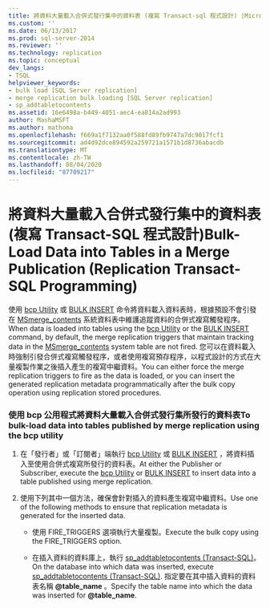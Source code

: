 ```yaml
---
title: 將資料大量載入合併式發行集中的資料表 (複寫 Transact-sql 程式設計) |Microsoft Docs
ms.custom: ''
ms.date: 06/13/2017
ms.prod: sql-server-2014
ms.reviewer: ''
ms.technology: replication
ms.topic: conceptual
dev_langs:
- TSQL
helpviewer_keywords:
- bulk load [SQL Server replication]
- merge replication bulk loading [SQL Server replication]
- sp_addtabletocontents
ms.assetid: 16e6498a-b449-4051-aec4-ea814a2ad993
author: MashaMSFT
ms.author: mathoma
ms.openlocfilehash: f669a1f7132aa0f588fd89fb9747a7dc9017fcf1
ms.sourcegitcommit: ad4d92dce894592a259721a1571b1d8736abacdb
ms.translationtype: MT
ms.contentlocale: zh-TW
ms.lasthandoff: 08/04/2020
ms.locfileid: "87709217"
---
```

# <a name="bulk-load-data-into-tables-in-a-merge-publication-replication-transact-sql-programming"></a><span data-ttu-id="696b3-102">將資料大量載入合併式發行集中的資料表 (複寫 Transact-SQL 程式設計)</span><span class="sxs-lookup"><span data-stu-id="696b3-102">Bulk-Load Data into Tables in a Merge Publication (Replication Transact-SQL Programming)</span></span>
  <span data-ttu-id="696b3-103">使用 [bcp Utility](../../tools/bcp-utility.md) 或 [BULK INSERT](/sql/t-sql/statements/bulk-insert-transact-sql) 命令將資料載入資料表時，根據預設不會引發在 [MSmerge_contents](/sql/relational-databases/system-tables/msmerge-contents-transact-sql) 系統資料表中維護追蹤資料的合併式複寫觸發程序。</span><span class="sxs-lookup"><span data-stu-id="696b3-103">When data is loaded into tables using the [bcp Utility](../../tools/bcp-utility.md) or the [BULK INSERT](/sql/t-sql/statements/bulk-insert-transact-sql) command, by default, the merge replication triggers that maintain tracking data in the [MSmerge_contents](/sql/relational-databases/system-tables/msmerge-contents-transact-sql) system table are not fired.</span></span> <span data-ttu-id="696b3-104">您可以在資料載入時強制引發合併式複寫觸發程序，或者使用複寫預存程序，以程式設計的方式在大量複製作業之後插入產生的複寫中繼資料。</span><span class="sxs-lookup"><span data-stu-id="696b3-104">You can either force the merge replication triggers to fire as the data is loaded, or you can insert the generated replication metadata programmatically after the bulk copy operation using replication stored procedures.</span></span>  
  
### <a name="to-bulk-load-data-into-tables-published-by-merge-replication-using-the-bcp-utility"></a><span data-ttu-id="696b3-105">使用 bcp 公用程式將資料大量載入合併式發行集所發行的資料表</span><span class="sxs-lookup"><span data-stu-id="696b3-105">To bulk-load data into tables published by merge replication using the bcp utility</span></span>  
  
1.  <span data-ttu-id="696b3-106">在「發行者」或「訂閱者」端執行 [bcp Utility](../../tools/bcp-utility.md) 或 [BULK INSERT](/sql/t-sql/statements/bulk-insert-transact-sql) ，將資料插入至使用合併式複寫所發行的資料表。</span><span class="sxs-lookup"><span data-stu-id="696b3-106">At either the Publisher or Subscriber, execute the [bcp Utility](../../tools/bcp-utility.md) or [BULK INSERT](/sql/t-sql/statements/bulk-insert-transact-sql) to insert data into a table published using merge replication.</span></span>  
  
2.  <span data-ttu-id="696b3-107">使用下列其中一個方法，確保會針對插入的資料產生複寫中繼資料。</span><span class="sxs-lookup"><span data-stu-id="696b3-107">Use one of the following methods to ensure that replication metadata is generated for the inserted data.</span></span>  
  
    -   <span data-ttu-id="696b3-108">使用 FIRE_TRIGGERS 選項執行大量複製。</span><span class="sxs-lookup"><span data-stu-id="696b3-108">Execute the bulk copy using the FIRE_TRIGGERS option.</span></span>  
  
    -   <span data-ttu-id="696b3-109">在插入資料的資料庫上，執行 [sp_addtabletocontents &#40;Transact-SQL&#41;](/sql/relational-databases/system-stored-procedures/sp-addtabletocontents-transact-sql)。</span><span class="sxs-lookup"><span data-stu-id="696b3-109">On the database into which data was inserted, execute [sp_addtabletocontents &#40;Transact-SQL&#41;](/sql/relational-databases/system-stored-procedures/sp-addtabletocontents-transact-sql).</span></span> <span data-ttu-id="696b3-110">指定要在其中插入資料的資料表名稱 **@table_name** 。</span><span class="sxs-lookup"><span data-stu-id="696b3-110">Specify the table name into which the data was inserted for **@table_name**.</span></span>  
  
  

